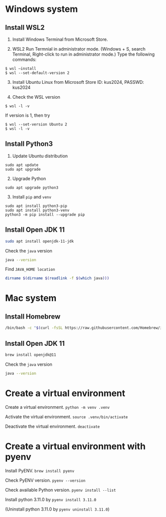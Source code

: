 # Windows system 

## Install WSL2 

1. Install Windows Terminal from Microsoft Store.

2. WSL2 
Run Termnial in administrator mode.
(Windows + S, search Terminal, Right-click to run in administrator mode.)
Type the following commands:
```
$ wsl —install 
$ wsl --set-default-version 2
```

3. Install Ubuntu Linux from Microsoft Store
ID: kus2024, PASSWD: kus2024

4. Check the WSL version 
```
$ wsl -l -v 
```
If version is 1, then try 
```
$ wsl --set-version Ubuntu 2
$ wsl -l -v 
```

## Install Python3

1. Update Ubuntu distribution
```
sudo apt update
sudo apt upgrade
```

2. Upgrade Python
```
sudo apt upgrade python3
```

3. Install `pip` and `venv`
```
sudo apt install python3-pip
sudo apt install python3-venv
python3 -m pip install --upgrade pip
```

## Install Open JDK 11
```bash 
sudo apt install openjdk-11-jdk
```

Check the `java` version 
```bash 
java --version
```

Find `JAVA_HOME location`
```bash 
dirname $(dirname $(readlink -f $(which java)))
```

# Mac system

## Install Homebrew 
```bash 
/bin/bash -c "$(curl -fsSL https://raw.githubusercontent.com/Homebrew/install/HEAD/install.sh)"
```

## Install Open JDK 11
```bash 
brew install openjdk@11
```
Check the `java` version 
```bash 
java --version
```

# Create a virtual environment
Create a virtual environment. `python -m venv .venv`

Activate the virtual environment. `source .venv/bin/activate`

Deactivate the virtual environment. `deactivate`


# Create a virtual environment with pyenv

Install PyENV. `brew install pyenv`

Check PyENV version. `pyenv --version`

Check available Python version. `pyenv install --list`

Install python 3.11.0 by `pyenv install 3.11.0`

(Uninstall python 3.11.0 by `pyenv uninstall 3.11.0`)

<!-- ## Reference [PyEnv](https://github.com/pyenv/pyenv) -->
